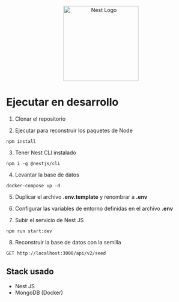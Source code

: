 <p align="center">
  <a href="http://nestjs.com/" target="blank"><img src="https://nestjs.com/img/logo-small.svg" width="200" alt="Nest Logo" /></a>
</p>

# Ejecutar en desarrollo

1. Clonar el repositorio

2. Ejecutar para reconstruir los paquetes de Node
```
npm install
```

3. Tener Nest CLI instalado
```
npm i -g @nestjs/cli
```

4. Levantar la base de datos
```
docker-compose up -d
```

5. Duplicar el archivo __.env.template__ y renombrar a __.env__

6. Configurar las variables de entorno definidas en el archivo __.env__

7. Subir el servicio de Nest JS
```
npm run start:dev
```

8. Reconstruir la base de datos con la semilla
```
GET http://localhost:3000/api/v2/seed
```

## Stack usado
* Nest JS
* MongoDB (Docker)